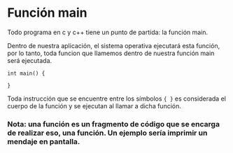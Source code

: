 # Función main

Todo programa en c y c++ tiene un punto de partida: la función main.

Dentro de nuestra aplicación, el sistema operativa ejecutará esta función, por lo tanto, toda funcion que llamemos dentro de nuestra función main será ejecutada.

    int main() {

    }

Toda instrucción que se encuentre entre los símbolos `{ }` es considerada el cuerpo de la función y se ejecutan al llamar a dicha función.

### Nota: una función es un fragmento de código que se encarga de realizar eso, una función. Un ejemplo sería imprimir un mendaje en pantalla.
